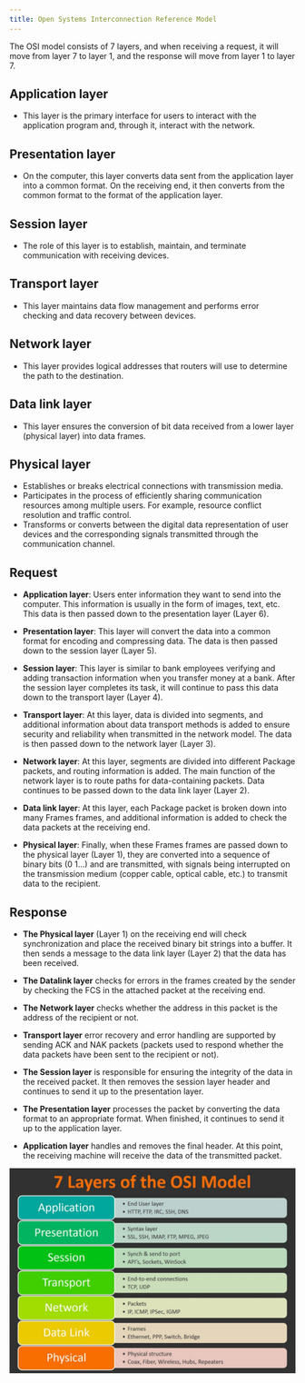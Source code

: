 ```yaml
---
title: Open Systems Interconnection Reference Model
---
```


The OSI model consists of 7 layers, and when receiving a request, it will move from layer 7 to layer 1, and the response will move from layer 1 to layer 7.

## Application layer

- This layer is the primary interface for users to interact with the application program and, through it, interact with the network.

## Presentation layer

- On the computer, this layer converts data sent from the application layer into a common format. On the receiving end, it then converts from the common format to the format of the application layer.

## Session layer

- The role of this layer is to establish, maintain, and terminate communication with receiving devices.

## Transport layer

- This layer maintains data flow management and performs error checking and data recovery between devices.

## Network layer

- This layer provides logical addresses that routers will use to determine the path to the destination.

## Data link layer

- This layer ensures the conversion of bit data received from a lower layer (physical layer) into data frames.

## Physical layer

- Establishes or breaks electrical connections with transmission media.
- Participates in the process of efficiently sharing communication resources among multiple users. For example, resource conflict resolution and traffic control.
- Transforms or converts between the digital data representation of user devices and the corresponding signals transmitted through the communication channel.

## Request

- **Application layer**: Users enter information they want to send into the computer. This information is usually in the form of images, text, etc. This data is then passed down to the presentation layer (Layer 6).

- **Presentation layer**: This layer will convert the data into a common format for encoding and compressing data. The data is then passed down to the session layer (Layer 5).

- **Session layer**: This layer is similar to bank employees verifying and adding transaction information when you transfer money at a bank. After the session layer completes its task, it will continue to pass this data down to the transport layer (Layer 4).

- **Transport layer**: At this layer, data is divided into segments, and additional information about data transport methods is added to ensure security and reliability when transmitted in the network model. The data is then passed down to the network layer (Layer 3).

- **Network layer**: At this layer, segments are divided into different Package packets, and routing information is added. The main function of the network layer is to route paths for data-containing packets. Data continues to be passed down to the data link layer (Layer 2).

- **Data link layer**: At this layer, each Package packet is broken down into many Frames frames, and additional information is added to check the data packets at the receiving end.

- **Physical layer**: Finally, when these Frames frames are passed down to the physical layer (Layer 1), they are converted into a sequence of binary bits (0 1...) and are transmitted, with signals being interrupted on the transmission medium (copper cable, optical cable, etc.) to transmit data to the recipient.

## Response

- **The Physical layer** (Layer 1) on the receiving end will check synchronization and place the received binary bit strings into a buffer. It then sends a message to the data link layer (Layer 2) that the data has been received.

- **The Datalink layer** checks for errors in the frames created by the sender by checking the FCS in the attached packet at the receiving end.

- **The Network layer** checks whether the address in this packet is the address of the recipient or not.

- **Transport layer** error recovery and error handling are supported by sending ACK and NAK packets (packets used to respond whether the data packets have been sent to the recipient or not).

- **The Session layer** is responsible for ensuring the integrity of the data in the received packet. It then removes the session layer header and continues to send it up to the presentation layer.

- **The Presentation layer** processes the packet by converting the data format to an appropriate format. When finished, it continues to send it up to the application layer.

- **Application layer** handles and removes the final header. At this point, the receiving machine will receive the data of the transmitted packet.


![Image](https://raw.githubusercontent.com/quankori/quankori.github.io/master/src/images/programming/1.jpeg)
